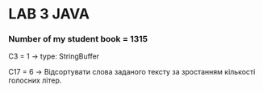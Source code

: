 # LAB 3 JAVA

### Number of my student book = 1315

C3 = 1 -> type: StringBuffer

C17 = 6 -> Відсортувати слова заданого тексту за зростанням кількості голосних літер.